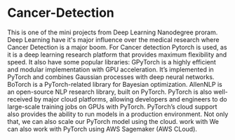 # Cancer-Detection
This is one of the mini projects from Deep Learning Nanodegree proram. Deep Learning have it's major influence over the medical research where Cancer Detection is a major boom.
For Cancer detection Pytorch is used, as it is  a deep learning research platform that provides maximum flexibility and speed.
It also have some popular libraries:
GPyTorch is a highly efficient and modular implementation with GPU acceleration. It’s implemented in PyTorch and combines Gaussian processes with deep neural networks.
BoTorch is a PyTorch-related library for Bayesian optimization.
AllenNLP is an open-source NLP research library, built on PyTorch.
PyTorch is also well-received by major cloud platforms, allowing developers and engineers to do large-scale training jobs on GPUs with PyTorch.
PyTorch’s cloud support also provides the ability to run models in a production environment. Not only that, we can also scale our PyTorch model using the cloud.  work with We can also work with PyTorch using AWS Sagemaker (AWS CLoud).
